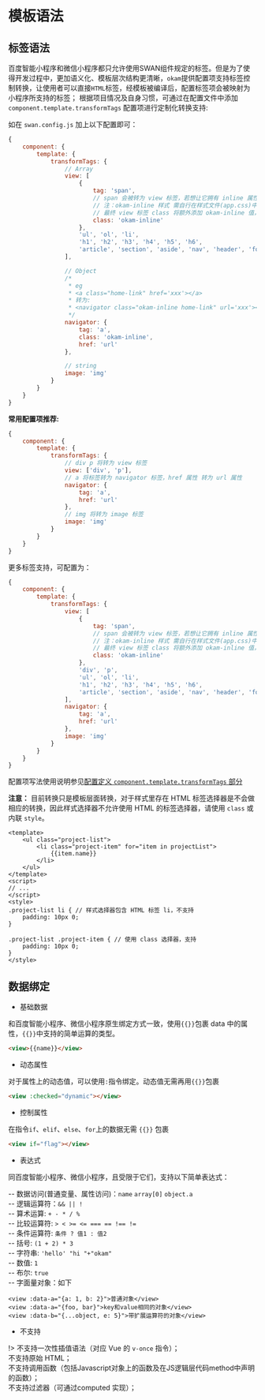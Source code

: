 # 模板语法

## 标签语法

百度智能小程序和微信小程序都只允许使用SWAN组件规定的标签。但是为了使得开发过程中，更加语义化、模板层次结构更清晰，`okam`提供配置项支持标签控制转换，让使用者可以直接`HTML`标签，经模板被编译后，配置标签项会被映射为小程序所支持的标签；
根据项目情况及自身习惯，可通过在配置文件中添加 `component.template.transformTags` 配置项进行定制化转换支持:

如在 `swan.config.js` 加上以下配置即可：
``` javascript
{
    component: {
        template: {
            transformTags: {
                // Array
                view: [
                    {
                        tag: 'span',
                        // span 会被转为 view 标签，若想让它拥有 inline 属性，可通过 配置 class 值如：okam-inline 进行 样式属性控制
                        // 注：okam-inline 样式 需自行在样式文件(app.css)中定义
                        // 最终 view 标签 class 将额外添加 okam-inline 值，而不是覆盖
                        class: 'okam-inline'
                    },
                    'ul', 'ol', 'li',
                    'h1', 'h2', 'h3', 'h4', 'h5', 'h6',
                    'article', 'section', 'aside', 'nav', 'header', 'footer'
                ],

                // Object
                /*
                 * eg
                 * <a class="home-link" href='xxx'></a>
                 * 转为:
                 * <navigator class="okam-inline home-link" url='xxx'></navigator>
                 */
                navigator: {
                    tag: 'a',
                    class: 'okam-inline',
                    href: 'url'
                },

                // string
                image: 'img'
            }
        }
    }
}
```

**常用配置项推荐:**

``` javascript
{
    component: {
        template: {
            transformTags: {
                // div p 将转为 view 标签
                view: ['div', 'p'],
                // a 将标签转为 navigator 标签，href 属性 转为 url 属性
                navigator: {
                    tag: 'a',
                    href: 'url'
                },
                // img 将转为 image 标签
                image: 'img'
            }
        }
    }
}
```

更多标签支持，可配置为：

``` javascript
{
    component: {
        template: {
            transformTags: {
                view: [
                    {
                        tag: 'span',
                        // span 会被转为 view 标签，若想让它拥有 inline 属性，可通过 配置 class 值如：okam-inline 进行 样式属性控制
                        // 注：okam-inline 样式 需自行在样式文件(app.css)中定义
                        // 最终 view 标签 class 将额外添加 okam-inline 值，而不是覆盖
                        class: 'okam-inline'
                    },
                    'div', 'p',
                    'ul', 'ol', 'li',
                    'h1', 'h2', 'h3', 'h4', 'h5', 'h6',
                    'article', 'section', 'aside', 'nav', 'header', 'footer'
                ],
                navigator: {
                    tag: 'a',
                    href: 'url'
                },
                image: 'img'
            }
        }
    }
}
```

配置项写法使用说明参见[配置定义 `component.template.transformTags` 部分](build/index#component)

**注意：** 目前转换只是模板层面转换，对于样式里存在 HTML 标签选择器是不会做相应的转换，因此样式选择器不允许使用 HTML 的标签选择器，请使用 `class` 或 内联 `style`。

```
<template>
    <ul class="project-list">
        <li class="project-item" for="item in projectList">
            {{item.name}}
        </li>
    </ul>
</template>
<script>
// ...
</script>
<style>
.project-list li { // 样式选择器包含 HTML 标签 li，不支持
    padding: 10px 0;
}

.project-list .project-item { // 使用 class 选择器，支持
    padding: 10px 0;
}
</style>
```

## 数据绑定

* 基础数据

和百度智能小程序、微信小程序原生绑定方式一致，使用`{{}}`包裹 data 中的属性，`{{}}`中支持的简单运算的类型。
```html
<view>{{name}}</view>
```

* 动态属性

对于属性上的动态值，可以使用`:`指令绑定。动态值无需再用`{{}}`包裹
```html
<view :checked="dynamic"></view>
```

* 控制属性

在指令`if`、`elif`、`else`、`for`上的数据无需 `{{}}` 包裹

```html
<view if="flag"></view>
```

* 表达式

同百度智能小程序、微信小程序，且受限于它们，支持以下简单表达式：

   -- 数据访问(普通变量、属性访问)：`name` `array[0]` `object.a`<br>
   -- 逻辑运算符：`&& || !` <br>
   -- 算术运算: `+ - * / %`<br>
   -- 比较运算符: `> < >= <= === == !== != `<br>
   -- 条件运算符: `条件 ? 值1 : 值2`<br>
   -- 括号: `(1 + 2) * 3`<br>
   -- 字符串: `'hello' "hi "+"okam"` <br>
   -- 数值: `1`<br>
   -- 布尔: `true`<br>
   -- 字面量对象：如下

   ```
   <view :data-a="{a: 1, b: 2}">普通对象</view>
   <view :data-a="{foo, bar}">key和value相同的对象</view>
   <view :data-b="{...object, e: 5}">带扩展运算符的对象</view>
   ```

* 不支持

!>  不支持一次性插值语法（对应 Vue 的 `v-once` 指令）；<br>
    不支持原始 HTML； <br>
    不支持调用函数（包括Javascript对象上的函数及在JS逻辑层代码method中声明的函数）；<br>
    不支持过滤器（可通过computed 实现）；
